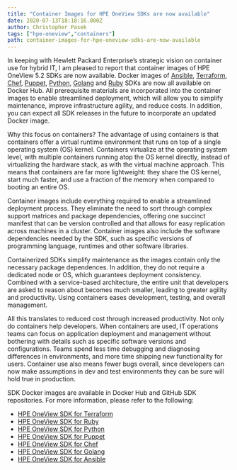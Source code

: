 ```yaml
---
title: "Container Images for HPE OneView SDKs are now available"
date: 2020-07-13T18:18:16.000Z
author: Christopher Pasek 
tags: ["hpe-oneview","containers"]
path: container-images-for-hpe-oneview-sdks-are-now-available
---
```

In keeping with Hewlett Packard Enterprise’s strategic vision on container use for hybrid IT, I am pleased to report that container images of HPE OneView 5.2 SDKs are now available. Docker images of [Ansible](https://hub.docker.com/repository/docker/hewlettpackardenterprise/hpe-oneview-sdk-for-ansible), [Terraform](https://hub.docker.com/repository/docker/hewlettpackardenterprise/hpe-oneview-sdk-for-terraform), [Chef](https://hub.docker.com/repository/docker/hewlettpackardenterprise/hpe-oneview-sdk-for-chef), [Puppet](https://hub.docker.com/repository/docker/hewlettpackardenterprise/hpe-oneview-sdk-for-puppet), [Python](https://hub.docker.com/repository/docker/hewlettpackardenterprise/hpe-oneview-sdk-for-python), [Golang](https://hub.docker.com/repository/docker/hewlettpackardenterprise/hpe-oneview-sdk-for-golang) and [Ruby](https://hub.docker.com/repository/docker/hewlettpackardenterprise/hpe-oneview-sdk-for-ruby) SDKs are now all available on Docker Hub. All prerequisite materials are incorporated into the container images to enable streamlined deployment, which will allow you to simplify maintenance, improve infrastructure agility, and reduce costs.  In addition, you can expect all SDK releases in the future to incorporate an updated Docker image.  

Why this focus on containers? The advantage of using containers is that containers offer a virtual runtime environment that runs on top of a single operating system (OS) kernel. Containers virtualize at the operating system level, with multiple containers running atop the OS kernel directly, instead of virtualizing the hardware stack, as with the virtual machine approach. This means that containers are far more lightweight: they share the OS kernel, start much faster, and use a fraction of the memory when compared to booting an entire OS.

Container images include everything required to enable a streamlined deployment process. They eliminate the need to sort through complex support matrices and package dependencies, offering one succinct manifest that can be version controlled and that allows for easy replication across machines in a cluster. Container images also include the software dependencies needed by the SDK, such as specific versions of programming language, runtimes and other software libraries.

Containerized SDKs simplify maintenance as the images contain only the necessary package dependences. In addition, they do not require a dedicated node or OS, which guarantees deployment consistency. Combined with a service-based architecture, the entire unit that developers are asked to reason about becomes much smaller, leading to greater agility and productivity. Using containers eases development, testing, and overall management.

All this translates to reduced cost through increased productivity. Not only do containers help developers. When containers are used, IT operations teams can focus on application deployment and management without bothering with details such as specific software versions and configurations. Teams spend less time debugging and diagnosing differences in environments, and more time shipping new functionality for users. Container use also means fewer bugs overall, since developers can now make assumptions in dev and test environments they can be sure will hold true in production. 

SDK Docker images are available in Docker Hub and GitHub SDK repositories. For more information, please refer to the following:

* [HPE OneView SDK for Terraform](https://hub.docker.com/repository/docker/hewlettpackardenterprise/hpe-oneview-sdk-for-terraform)
* [HPE OneView SDK for Ruby](https://hub.docker.com/repository/docker/hewlettpackardenterprise/hpe-oneview-sdk-for-ruby)
* [HPE OneView SDK for Python](https://hub.docker.com/repository/docker/hewlettpackardenterprise/hpe-oneview-sdk-for-python)
* [HPE OneView SDK for Puppet](https://hub.docker.com/repository/docker/hewlettpackardenterprise/hpe-oneview-sdk-for-puppet)
* [HPE OneView SDK for Chef](https://hub.docker.com/repository/docker/hewlettpackardenterprise/hpe-oneview-sdk-for-chef)
* [HPE OneView SDK for Golang](https://hub.docker.com/repository/docker/hewlettpackardenterprise/hpe-oneview-sdk-for-golang)
* [HPE OneView SDK for Ansible](https://hub.docker.com/repository/docker/hewlettpackardenterprise/hpe-oneview-sdk-for-ansible)
